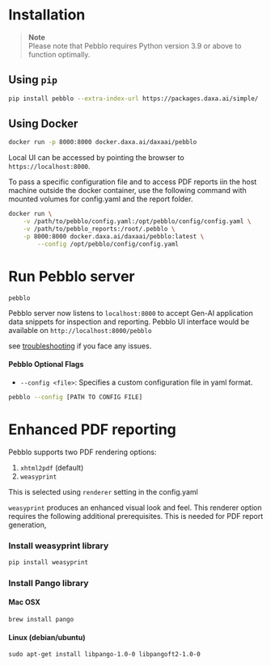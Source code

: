 # Installation

> **Note**  
> Please note that Pebblo requires Python version 3.9 or above to function optimally.

## Using `pip`

```bash
pip install pebblo --extra-index-url https://packages.daxa.ai/simple/
```

## Using Docker 

```bash
docker run -p 8000:8000 docker.daxa.ai/daxaai/pebblo
```

Local UI can be accessed by pointing the browser to `https://localhost:8000`.

To pass a specific configuration file and to access PDF reports iin the host machine outside the docker container, use the following command with mounted volumes for config.yaml and the report folder.

```bash
docker run \
    -v /path/to/pebblo/config.yaml:/opt/pebblo/config/config.yaml \
    -v /path/to/pebblo_reports:/root/.pebblo \
    -p 8000:8000 docker.daxa.ai/daxaai/pebblo:latest \
        --config /opt/pebblo/config/config.yaml
```

# Run Pebblo server

```
pebblo
```

Pebblo server now listens to `localhost:8000` to accept Gen-AI application data snippets for inspection and reporting.
Pebblo UI interface would be available on `http://localhost:8000/pebblo`

see [troubleshooting](troubleshooting.md) if you face any issues.

#### Pebblo Optional Flags

- `--config <file>`: Specifies a custom configuration file in yaml format.

```bash
pebblo --config [PATH TO CONFIG FILE]
```

# Enhanced PDF reporting

Pebblo supports two PDF rendering options:

1. `xhtml2pdf` (default)
1. `weasyprint`

This is selected using `renderer` setting in the config.yaml

`weasyprint` produces an enhanced visual look and feel. This renderer option requires the following additional prerequisites. This is needed for PDF report generation,

### Install weasyprint library

```sh
pip install weasyprint
```

### Install Pango library

#### Mac OSX

```
brew install pango
```

#### Linux (debian/ubuntu)

```
sudo apt-get install libpango-1.0-0 libpangoft2-1.0-0
```

